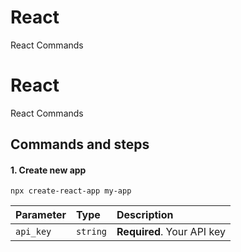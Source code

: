
# React

React Commands


# React

React Commands


## Commands and steps

#### 1. Create new app

```http
npx create-react-app my-app
```

| Parameter | Type     | Description                |
| :-------- | :------- | :------------------------- |
| `api_key` | `string` | **Required**. Your API key |



  